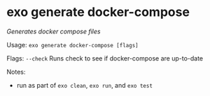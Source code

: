 # exo generate docker-compose

_Generates docker compose files_

Usage: `exo generate docker-compose [flags]`

Flags:
`--check`  Runs check to see if docker-compose are up-to-date

Notes:
- run as part of `exo clean`, `exo run`, and `exo test`
